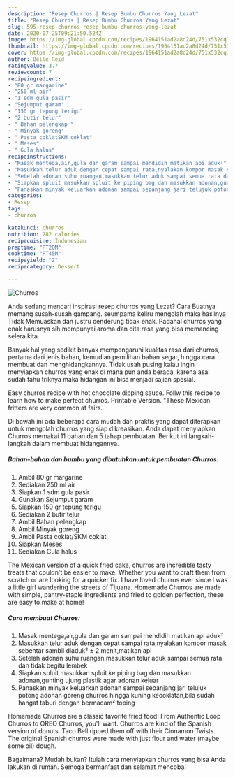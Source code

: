 ```yaml
---
description: "Resep Churros | Resep Bumbu Churros Yang Lezat"
title: "Resep Churros | Resep Bumbu Churros Yang Lezat"
slug: 595-resep-churros-resep-bumbu-churros-yang-lezat
date: 2020-07-25T09:21:50.524Z
image: https://img-global.cpcdn.com/recipes/1964151ad2a8d24d/751x532cq70/churros-foto-resep-utama.jpg
thumbnail: https://img-global.cpcdn.com/recipes/1964151ad2a8d24d/751x532cq70/churros-foto-resep-utama.jpg
cover: https://img-global.cpcdn.com/recipes/1964151ad2a8d24d/751x532cq70/churros-foto-resep-utama.jpg
author: Belle Reid
ratingvalue: 3.7
reviewcount: 7
recipeingredient:
- "80 gr margarine"
- "250 ml air"
- "1 sdm gula pasir"
- "Sejumput garam"
- "150 gr tepung terigu"
- "2 butir telur"
- " Bahan pelengkap "
- " Minyak goreng"
- " Pasta coklatSKM coklat"
- " Meses"
- " Gula halus"
recipeinstructions:
- "Masak mentega,air,gula dan garam sampai mendidih matikan api aduk²"
- "Masukkan telur aduk dengan cepat sampai rata,nyalakan kompor masak sebentar sambil diaduk² ± 2 menit,matikan api"
- "Setelah adonan suhu ruangan,masukkan telur aduk sampai semua rata dan tidak begitu lembek"
- "Siapkan spluit masukkan spluit ke piping bag dan masukkan adonan,gunting ujung plastik agar adonan keluar"
- "Panaskan minyak keluarkan adonan sampai sepanjang jari telujuk potong adonan goreng churros hingga kuning kecoklatan,bila sudah hangat taburi dengan bermacam² toping"
categories:
- Resep
tags:
- churros

katakunci: churros 
nutrition: 282 calories
recipecuisine: Indonesian
preptime: "PT20M"
cooktime: "PT45M"
recipeyield: "2"
recipecategory: Dessert

---
```



![Churros](https://img-global.cpcdn.com/recipes/1964151ad2a8d24d/751x532cq70/churros-foto-resep-utama.jpg)

Anda sedang mencari inspirasi resep churros yang Lezat? Cara Buatnya memang susah-susah gampang. seumpama keliru mengolah maka hasilnya Tidak Memuaskan dan justru cenderung tidak enak. Padahal churros yang enak harusnya sih mempunyai aroma dan cita rasa yang bisa memancing selera kita.

Banyak hal yang sedikit banyak mempengaruhi kualitas rasa dari churros, pertama dari jenis bahan, kemudian pemilihan bahan segar, hingga cara membuat dan menghidangkannya. Tidak usah pusing kalau ingin menyiapkan churros yang enak di mana pun anda berada, karena asal sudah tahu triknya maka hidangan ini bisa menjadi sajian spesial.

Easy churros recipe with hot chocolate dipping sauce. Follw this recipe to learn how to make perfect churros. Printable Version. &#34;These Mexican fritters are very common at fairs.


Di bawah ini ada beberapa cara mudah dan praktis yang dapat diterapkan untuk mengolah churros yang siap dikreasikan. Anda dapat menyiapkan Churros memakai 11 bahan dan 5 tahap pembuatan. Berikut ini langkah-langkah dalam membuat hidangannya.

<!--inarticleads1-->

##### Bahan-bahan dan bumbu yang dibutuhkan untuk pembuatan Churros:

1. Ambil 80 gr margarine
1. Sediakan 250 ml air
1. Siapkan 1 sdm gula pasir
1. Gunakan Sejumput garam
1. Siapkan 150 gr tepung terigu
1. Sediakan 2 butir telur
1. Ambil  Bahan pelengkap :
1. Ambil  Minyak goreng
1. Ambil  Pasta coklat/SKM coklat
1. Siapkan  Meses
1. Sediakan  Gula halus


The Mexican version of a quick fried cake, churros are incredible tasty treats that couldn&#39;t be easier to make. Whether you want to craft them from scratch or are looking for a quicker fix. I have loved churros ever since I was a little girl wandering the streets of Tijuana. Homemade Churros are made with simple, pantry-staple ingredients and fried to golden perfection, these are easy to make at home! 

<!--inarticleads2-->

##### Cara membuat Churros:

1. Masak mentega,air,gula dan garam sampai mendidih matikan api aduk²
1. Masukkan telur aduk dengan cepat sampai rata,nyalakan kompor masak sebentar sambil diaduk² ± 2 menit,matikan api
1. Setelah adonan suhu ruangan,masukkan telur aduk sampai semua rata dan tidak begitu lembek
1. Siapkan spluit masukkan spluit ke piping bag dan masukkan adonan,gunting ujung plastik agar adonan keluar
1. Panaskan minyak keluarkan adonan sampai sepanjang jari telujuk potong adonan goreng churros hingga kuning kecoklatan,bila sudah hangat taburi dengan bermacam² toping


Homemade Churros are a classic favorite fried food! From Authentic Loop Churros to OREO Churros, you&#39;ll want. Churros are kind of the Spanish version of donuts. Taco Bell ripped them off with their Cinnamon Twists. The original Spanish churros were made with just flour and water (maybe some oil) dough. 

Bagaimana? Mudah bukan? Itulah cara menyiapkan churros yang bisa Anda lakukan di rumah. Semoga bermanfaat dan selamat mencoba!
